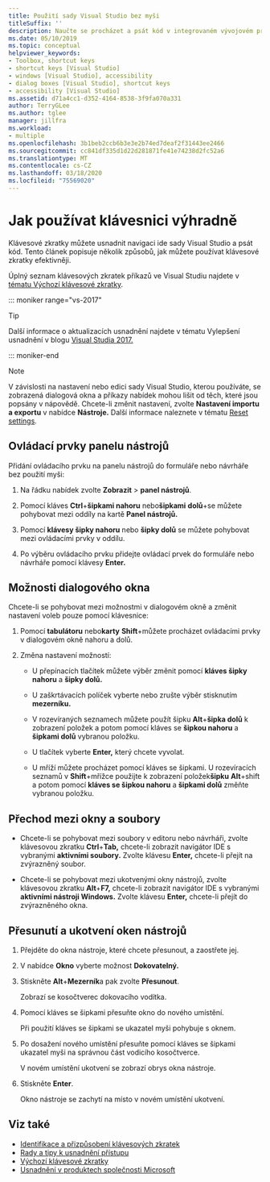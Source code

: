 ```yaml
---
title: Použití sady Visual Studio bez myši
titleSuffix: ''
description: Naučte se procházet a psát kód v integrovaném vývojovém prostředí sady Visual Studio (IDE) pomocí klávesnice.
ms.date: 05/10/2019
ms.topic: conceptual
helpviewer_keywords:
- Toolbox, shortcut keys
- shortcut keys [Visual Studio]
- windows [Visual Studio], accessibility
- dialog boxes [Visual Studio], shortcut keys
- accessibility [Visual Studio]
ms.assetid: d71a4cc1-d352-4164-8538-3f9fa070a331
author: TerryGLee
ms.author: tglee
manager: jillfra
ms.workload:
- multiple
ms.openlocfilehash: 3b1beb2ccb6b3e3e2b74ed7deaf2f31443ee2466
ms.sourcegitcommit: cc841df335d1d22d281871fe41e74238d2fc52a6
ms.translationtype: MT
ms.contentlocale: cs-CZ
ms.lasthandoff: 03/18/2020
ms.locfileid: "75569020"
---
```

# <a name="how-to-use-the-keyboard-exclusively"></a>Jak používat klávesnici výhradně

Klávesové zkratky můžete usnadnit navigaci ide sady Visual Studio a psát kód. Tento článek popisuje několik způsobů, jak můžete používat klávesové zkratky efektivněji.

Úplný seznam klávesových zkratek příkazů ve Visual Studiu najdete v [tématu Výchozí klávesové zkratky](../../ide/default-keyboard-shortcuts-in-visual-studio.md).

::: moniker range="vs-2017"

> [!TIP]
> Další informace o aktualizacích usnadnění najdete v tématu Vylepšení usnadnění v blogu [Visual Studia 2017.](https://devblogs.microsoft.com/visualstudio/accessibility-improvements-in-visual-studio-2017-version-15-3/)

::: moniker-end

> [!NOTE]
> V závislosti na nastavení nebo edici sady Visual Studio, kterou používáte, se zobrazená dialogová okna a příkazy nabídek mohou lišit od těch, které jsou popsány v nápovědě. Chcete-li změnit nastavení, zvolte **Nastavení importu a exportu** v nabídce **Nástroje.** Další informace naleznete v tématu [Reset settings](../environment-settings.md#reset-settings).

## <a name="toolbox-controls"></a>Ovládací prvky panelu nástrojů

Přidání ovládacího prvku na panelu nástrojů do formuláře nebo návrháře bez použití myši:

1. Na řádku nabídek zvolte **Zobrazit** > **panel nástrojů**.

2. Pomocí kláves **Ctrl**+**šipkami nahoru** nebo**šipkami** **dolů**+se můžete pohybovat mezi oddíly na kartě **Panel nástrojů.**

3. Pomocí **klávesy šipky nahoru** nebo **šipky dolů** se můžete pohybovat mezi ovládacími prvky v oddílu.

4. Po výběru ovládacího prvku přidejte ovládací prvek do formuláře nebo návrháře pomocí klávesy **Enter.**

## <a name="dialog-box-options"></a>Možnosti dialogového okna

Chcete-li se pohybovat mezi možnostmi v dialogovém okně a změnit nastavení voleb pouze pomocí klávesnice:

1. Pomocí **tabulátoru** nebo**karty** **Shift**+můžete procházet ovládacími prvky v dialogovém okně nahoru a dolů.

2. Změna nastavení možností:

   - U přepínacích tlačítek můžete výběr změnit pomocí **kláves šipky nahoru** a **šipky dolů.**

   - U zaškrtávacích políček vyberte nebo zrušte výběr stisknutím **mezerníku.**

   - V rozevíraných seznamech můžete použít šipku **Alt**+**šipka dolů** k zobrazení položek a potom pomocí kláves se **šipkou nahoru** a **šipkami dolů** vybranou položku.

   - U tlačítek vyberte **Enter,** který chcete vyvolat.

   - U mříží můžete procházet pomocí kláves se šipkami. U rozevíracích seznamů v **Shift**+mřížce použijte k zobrazení položek**šipku** **Alt**+shift a potom pomocí **kláves se šipkou nahoru** a **šipkami dolů** změňte vybranou položku.

## <a name="navigate-between-windows-and-files"></a>Přechod mezi okny a soubory

- Chcete-li se pohybovat mezi soubory v editoru nebo návrháři, zvolte klávesovou zkratku **Ctrl**+**Tab,** chcete-li zobrazit navigátor IDE s vybranými **aktivními soubory.** Zvolte klávesu **Enter,** chcete-li přejít na zvýrazněný soubor.

- Chcete-li se pohybovat mezi ukotvenými okny nástrojů, zvolte klávesovou zkratku **Alt**+**F7,** chcete-li zobrazit navigátor IDE s vybranými **aktivními nástroji Windows.** Zvolte klávesu **Enter,** chcete-li přejít do zvýrazněného okna.

## <a name="move-and-dock-tool-windows"></a>Přesunutí a ukotvení oken nástrojů

1. Přejděte do okna nástroje, které chcete přesunout, a zaostřete jej.

2. V nabídce **Okno** vyberte možnost **Dokovatelný.**

3. Stiskněte **Alt**+**Mezerník**a pak zvolte **Přesunout**.

   Zobrazí se kosočtverec dokovacího vodítka.

4. Pomocí kláves se šipkami přesuňte okno do nového umístění.

   Při použití kláves se šipkami se ukazatel myši pohybuje s oknem.

5. Po dosažení nového umístění přesuňte pomocí kláves se šipkami ukazatel myši na správnou část vodicího kosočtverce.

   V novém umístění ukotvení se zobrazí obrys okna nástroje.

6. Stiskněte **Enter**.

   Okno nástroje se zachytí na místo v novém umístění ukotvení.

## <a name="see-also"></a>Viz také

* [Identifikace a přizpůsobení klávesových zkratek](../../ide/identifying-and-customizing-keyboard-shortcuts-in-visual-studio.md)
* [Rady a tipy k usnadnění přístupu](../../ide/reference/accessibility-tips-and-tricks.md)
* [Výchozí klávesové zkratky](../../ide/default-keyboard-shortcuts-in-visual-studio.md)
* [Usnadnění v produktech společnosti Microsoft](https://www.microsoft.com/accessibility/)
